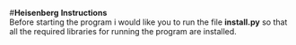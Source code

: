 #**Heisenberg**
**Instructions**  
  Before starting the program i would like you to run the file **install.py** so that all the required libraries for running the program are installed.
  
